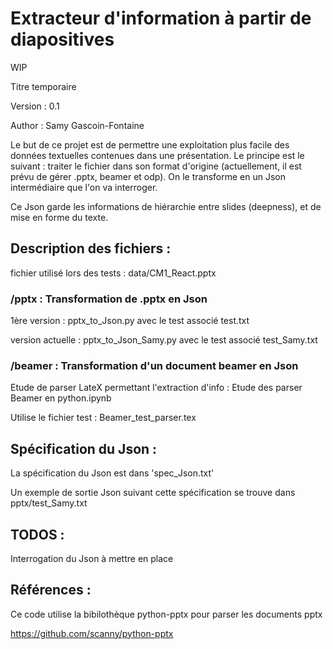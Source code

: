 # Extracteur d'information à partir de diapositives

WIP

Titre temporaire

Version : 0.1

Author : Samy Gascoin-Fontaine

Le but de ce projet est de permettre une exploitation plus facile des données textuelles contenues dans une présentation. Le principe est le suivant : traiter le fichier dans son format d'origine (actuellement, il est prévu de gérer .pptx, beamer et odp). On le transforme en un Json intermédiaire que l'on va interroger. 

Ce Json garde les informations de hiérarchie entre slides (deepness), et de mise en forme du texte.

## Description des fichiers :

fichier utilisé lors des tests : data/CM1_React.pptx

### /pptx : Transformation de .pptx en Json

1ère version : pptx_to_Json.py avec le test associé test.txt

version actuelle : pptx_to_Json_Samy.py avec le test associé test_Samy.txt

### /beamer : Transformation d'un document beamer en Json

Etude de parser LateX permettant l'extraction d'info : Etude des parser Beamer en python.ipynb

Utilise le fichier test : Beamer_test_parser.tex

## Spécification du Json :

La spécification du Json est dans 'spec_Json.txt'	        

Un exemple de sortie Json suivant cette spécification se trouve dans pptx/test_Samy.txt


## TODOS :

Interrogation du Json à mettre en place

## Références : 

Ce code utilise la bibilothèque python-pptx pour parser les documents pptx

https://github.com/scanny/python-pptx
